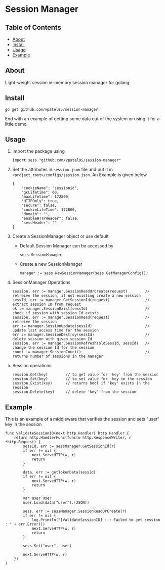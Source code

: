 # Session Manager

## Table of Contents
+ [About](#about)
+ [Install](#install)
+ [Usage](#usage)
+ [Example](#example)

## About <a name = "about"></a>
Light-weight session in-memory session manager for golang

## Install <a name = "install"></a>

```
go get github.com/vpatel95/session-manager
```

End with an example of getting some data out of the system or using it for a little demo.

## Usage <a name = "usage"></a>

1. Import the package using  
    ```
    import sess "github.com/vpatel95/session-manager"
    ```

2. Set the attributes in `session.json` file and put it in `<project_root>/configs/session.json`. An Example is given below  
    ```
    {  
        "cookieName": "sessionid",  
        "gcLifetime": 60,  
        "maxLifetime": 172800,  
        "HTTPOnly": true,  
        "secure": false,  
        "cookieLifeTime": 172800,  
        "domain": "",  
        "enableHTTPHeader": false,  
        "sessHeader": ""  
    }  
    ```
3. Create a SessionManager object or use default  
    - Default Session Manager can be accessed by
        ```
        sess.SessionManager
        ```
    - Create a new SessionManager
        ```
        manager := sess.NewSessionManager(sess.GetManagerConfig())
        ```
        
4. SessionManager Operations
    ```
    session, err := manager.SessionReadOrCreate(request)        // retreive the session, if not existing create a new session
    sessId, err := manager.GetSessionId(request)                // extract session ID from request
    ok := manager.SessionExist(sessId)                          // check if session with session Id exists
    session, err := manager.SessionRead(request)                // retreive the session
    err := manager.SessionUpdate(sessId)                        // update last access time for the session
    err := manager.SessionDestroy(sessId)                       // delete session with given session Id
    session, err := manager.SessionRefresh(oldSessId, sessId)   // change the session Id for the session
    count := manager.SessionCount()                             // returns number of sessions in the manager
    ```
5. Session operations
    ```
    session.Get(key)        // to get value for 'key' from the session
    session.Set(key)        // to set value for 'key in the session
    session.Exist(key)      // returns bool if 'key' exists in the session
    session.Delete(key)     // delete 'key' from the session
    ```
    
## Example <a name = "example"></a>

This is an example of a middleware that verifies the session and sets "user" key in the session

```
func ValidateSessionID(next http.Handler) http.Handler {
	return http.HandlerFunc(func(w http.ResponseWriter, r *http.Request) {
		sessId, err := sessManager.GetSessionId(r)
		if err != nil {
			next.ServeHTTP(w, r)
			return
		}

		data, err := getTokenData(sessId)
		if err != nil {
			next.ServeHTTP(w, r)
			return
		}

		var user User
		user.Load(data["user"].(JSON))

		sess, err := sessManager.SessionReadOrCreate(r)
		if err != nil {
			log.Println("[ValidateSessionID] ::: Failed to get session : " + err.Error())
			next.ServeHTTP(w, r)
			return
		}

		sess.Set("user", user)

		next.ServeHTTP(w, r)
	})
}
```

